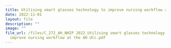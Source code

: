 ```yaml
---
title: Utilising smart glasses technology to improve nursing workflow at the AH UCC
date: 2022-11-01
layout: file
description: ""
image: ""
file_url: /files/C_272_AH_NHIP 2022_Utilising smart glasses technology to
  improve nursing workflow at the AH UCc.pdf
---
```

